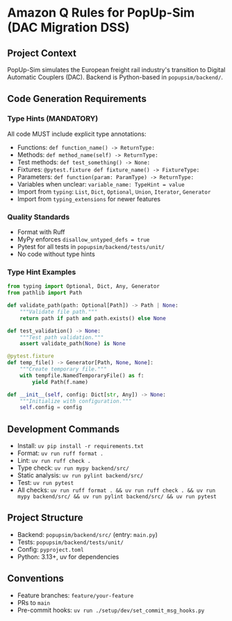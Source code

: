 # Amazon Q Rules for PopUp-Sim (DAC Migration DSS)

## Project Context
PopUp-Sim simulates the European freight rail industry's transition to Digital Automatic Couplers (DAC). Backend is Python-based in `popupsim/backend/`.

## Code Generation Requirements

### Type Hints (MANDATORY)
All code MUST include explicit type annotations:
- Functions: `def function_name() -> ReturnType:`
- Methods: `def method_name(self) -> ReturnType:`
- Test methods: `def test_something() -> None:`
- Fixtures: `@pytest.fixture def fixture_name() -> FixtureType:`
- Parameters: `def function(param: ParamType) -> ReturnType:`
- Variables when unclear: `variable_name: TypeHint = value`
- Import from `typing`: `List`, `Dict`, `Optional`, `Union`, `Iterator`, `Generator`
- Import from `typing_extensions` for newer features

### Quality Standards
- Format with Ruff
- MyPy enforces `disallow_untyped_defs = true`
- Pytest for all tests in `popupsim/backend/tests/unit/`
- No code without type hints

### Type Hint Examples
```python
from typing import Optional, Dict, Any, Generator
from pathlib import Path

def validate_path(path: Optional[Path]) -> Path | None:
    """Validate file path."""
    return path if path and path.exists() else None

def test_validation() -> None:
    """Test path validation."""
    assert validate_path(None) is None

@pytest.fixture
def temp_file() -> Generator[Path, None, None]:
    """Create temporary file."""
    with tempfile.NamedTemporaryFile() as f:
        yield Path(f.name)

def __init__(self, config: Dict[str, Any]) -> None:
    """Initialize with configuration."""
    self.config = config
```

## Development Commands
- Install: `uv pip install -r requirements.txt`
- Format: `uv run ruff format .`
- Lint: `uv run ruff check .`
- Type check: `uv run mypy backend/src/`
- Static analysis: `uv run pylint backend/src/`
- Test: `uv run pytest`
- All checks: `uv run ruff format . && uv run ruff check . && uv run mypy backend/src/ && uv run pylint backend/src/ && uv run pytest`

## Project Structure
- Backend: `popupsim/backend/src/` (entry: `main.py`)
- Tests: `popupsim/backend/tests/unit/`
- Config: `pyproject.toml`
- Python: 3.13+, uv for dependencies

## Conventions
- Feature branches: `feature/your-feature`
- PRs to `main`
- Pre-commit hooks: `uv run ./setup/dev/set_commit_msg_hooks.py`
